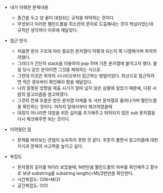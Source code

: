 * 내가 이해한 문제내용
  - 중간을 두고 양 끝이 대칭되는 규칙을 파악하는 것이다.
  - 무엇보다 이러한 팰린드롬을 최소한의 문자로 도출해내는 것이 핵심이었는데 규칙만 생각하다 이후에 깨달았다. 
  
* 접근 방식
  - 처음엔 문자 구조에 따라 필요한 문자열이 어떻게 되는지 쭉 나열해가며 파악하려했다. 
  - 그러다가 간단히 stack을 이용하여 pop 하며 기존 문자열에 붙이고자 했다. 붙일 당시 같은 문자이면 그것을 제외하는 식으로. 
  - 그런데 이것은 최악의 시나리오부터 접근하는 벙법이었다. 최선으로 접근하려면 작은 경우부터 확인해야 함을 깨달았다.
  - 나의 잘못된 방향을 제출 시기가 얼마 남지 않은 상황에 알았기 때문에, 다른 사람의 알고리즘을 참고하였다.
  - 그것의 전체 흐름은 받은 문자열 자체를 또 서브 문자열로 줄여나가며 팰린드롬을 확인하는 것이다. 어차피 앞에서부터 체크하였을때 
  - 대칭이 아니라면 대칭을 위한 길이를 추가해주고 파악되지 않은 sub 문자열을 다시 체크해주면 되는 것이다.
  
* 어려웠던 점
  - 문제를 바라보는 관점이 능숙하지 못한 것 같다. 꾸준히 풀면서 알고리즘에 대한 지식과 문제의 사고력을 높이고 싶다. 
  
* 복잡도
  - 문자열의 길이를 N이라 보았을때, N번만큼 팰린드롬의 여부를 확인해주고 함수로 보낸 substring을 substring length(=M)/2번만큼 확인한다.   
  - 시간복잡도: O(N+M/2)
  - 공간복잡도: O(1)
